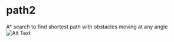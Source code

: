 # path2
A* search to find shortest path with obstacles moving at any angle
![Alt Text](https://media3.giphy.com/media/pTy8b7MC2ELxDtlRYS/giphy.gif)

